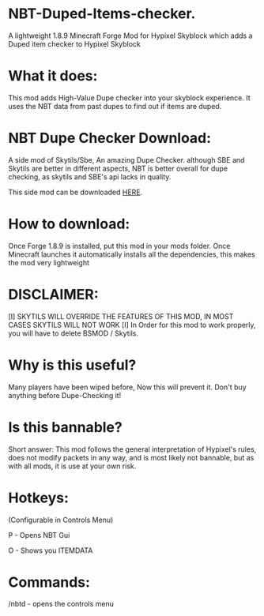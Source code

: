 # NBT-Duped-Items-checker.
A lightweight 1.8.9 Minecraft Forge Mod for Hypixel Skyblock which adds a Duped item checker to Hypixel Skyblock

# What it does:
This mod adds High-Value Dupe checker into your skyblock experience.
It uses the NBT data from past dupes to find out if items are duped.

# NBT Dupe Checker Download:
A side mod of Skytils/Sbe, An amazing Dupe Checker. although SBE and Skytils are better in different aspects, NBT is better overall for dupe checking, as skytils and SBE's api lacks in quality.

This side mod can be downloaded [HERE](https://cdn.discordapp.com/attachments/963647791308095538/966843321429401600/NBT-Duped-Items-Checker-1.53.jar).

# How to download:
Once Forge 1.8.9 is installed, put this mod in your mods folder. Once Minecraft launches it automatically installs all the dependencies, this makes the mod very lightweight 

# DISCLAIMER:
[I] SKYTILS WILL OVERRIDE THE FEATURES OF THIS MOD, IN MOST CASES SKYTILS WILL NOT WORK [I] In Order for this mod to work properly, you will have to delete BSMOD / Skytils.

# Why is this useful?
Many players have been wiped before, Now this will prevent it. Don't buy anything before Dupe-Checking it!

# Is this bannable?
Short answer: This mod follows the general interpretation of Hypixel's rules, does not modify packets in any way, and is most likely not bannable, but as with all mods, it is use at your own risk.

# Hotkeys:
(Configurable in Controls Menu)

P - Opens NBT Gui

O - Shows you ITEMDATA

# Commands:
/nbtd - opens the controls menu

